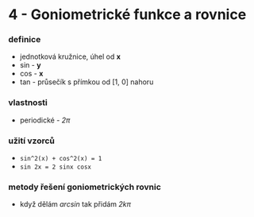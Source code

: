 
# 4 - Goniometrické funkce a rovnice


### definice
- jednotková kružnice, úhel od __x__
- sin - __y__
- cos - __x__
- tan - průsečík s přímkou od [1, 0] nahoru 

### vlastnosti
- periodické - _2π_

### užití vzorců
- `sin^2(x) + cos^2(x) = 1`
- `sin 2x = 2 sinx cosx`

### metody řešení goniometrických rovnic
- když dělám _arcsin_ tak přidám _2kπ_
